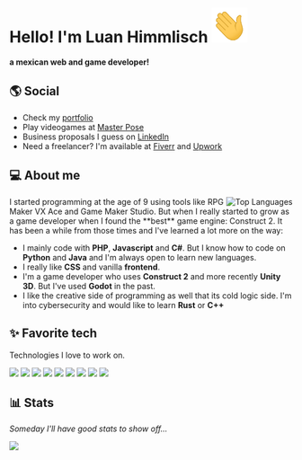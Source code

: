 # Hello! I'm Luan Himmlisch <img src="https://raw.githubusercontent.com/LuanHimmlisch/LuanHimmlisch/main/wave.gif" width="64px">
**a mexican web and game developer!**

## 🌎 Social

* Check my [portfolio](https://luanhimmlisch.github.io/)
* Play videogames at [Master Pose](https://masterpose.dev)
* Business proposals I guess on [LinkedIn](https://www.linkedin.com/in/luancomun/)
* Need a freelancer? I'm available at [Fiverr](https://www.fiverr.com/users/luanhimmlisch) and [Upwork](https://www.upwork.com/freelancers/~01706d18ebc97e899d)

## 💻 About me
<a href="https://github.com/anuraghazra/github-readme-stats">
  <img align="right" src="https://github-readme-stats.vercel.app/api/top-langs/?username=luanhimmlisch&count_private=true&theme=dark" alt="Top Languages">
</a>

<p align="left">
I started programming at the age of 9 using tools like RPG Maker VX Ace and Game Maker Studio. But when I really started to grow as a game developer when I found the **best** game engine: Construct 2. It has been a while from those times and I've learned a lot more on the way:

* I mainly code with **PHP**, **Javascript** and **C#**. But I know how to code on **Python** and **Java** and I'm always open to learn new languages.
* I really like **CSS** and vanilla **frontend**.
* I'm a game developer who uses **Construct 2** and more recently **Unity 3D**. But I've used **Godot** in the past.
* I like the creative side of programming as well that its cold logic side. I'm into cybersecurity and would like to learn **Rust** or **C++**
  </p>

## ✨ Favorite tech

Technologies I love to work on.

[![](https://img.shields.io/badge/Unity%203D-000000?style=for-the-badge&logo=unity)](https://unity3d.com/)
[![](https://img.shields.io/badge/Grav-221E1F?style=for-the-badge&logo=grav)](https://github.com/getgrav/)
[![](https://img.shields.io/badge/Construct-717171?style=for-the-badge&logo=construct3&logoColor=white)](https://construct.net)
[![](https://img.shields.io/badge/Photoshop-31A8FF?style=for-the-badge&logo=adobephotoshop&logoColor=white)](https://www.adobe.com/mx/products/photoshop.html)
[![](https://img.shields.io/badge/VS%20Code-007ACC?style=for-the-badge&logo=visualstudiocode)](https://github.com/microsoft/vscode)
[![](https://img.shields.io/badge/Tailwind-38B2AC?style=for-the-badge&logo=tailwindcss&logoColor=white)](https://github.com/tailwindlabs)
[![](https://img.shields.io/badge/C%23-239120?style=for-the-badge&logo=csharp)](https://docs.microsoft.com/en-us/dotnet/csharp/)
[![](https://img.shields.io/badge/Mint-87CF3E?style=for-the-badge&logo=linuxmint&logoColor=white)](https://github.com/linuxmint)
[![](https://img.shields.io/badge/Svelte-FF3E00?style=for-the-badge&logo=svelte&logoColor=white)](https://github.com/sveltejs)

## 📊 Stats

_Someday I'll have good stats to show off..._

![](https://github-readme-stats.vercel.app/api?username=luanhimmlisch&count_private=true&show_icons=true&theme=dark)

